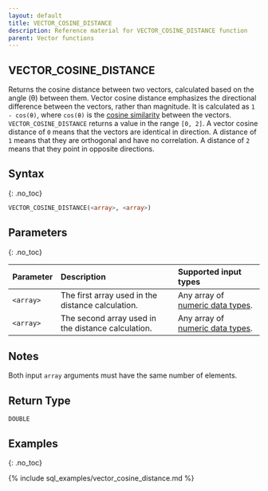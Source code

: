 ```yaml
---
layout: default
title: VECTOR_COSINE_DISTANCE
description: Reference material for VECTOR_COSINE_DISTANCE function
parent: Vector functions
---
```


## VECTOR_COSINE_DISTANCE

Returns the cosine distance between two vectors, calculated based on the angle (θ) between them. Vector cosine distance emphasizes the directional difference between the vectors, rather than magnitude. It is calculated as `1 - cos(θ)`, where `cos(θ)` is the [cosine similarity](./vector-cosine-similarity) between the vectors. `VECTOR_COSINE_DISTANCE` returns a value in the range `[0, 2]`. A vector cosine distance of `0` means that the vectors are identical in direction. A distance of `1` means that they are orthogonal and have no correlation. A distance of `2` means that they point in opposite directions.

## Syntax
{: .no_toc}

```sql
VECTOR_COSINE_DISTANCE(<array>, <array>)
```
## Parameters
{: .no_toc}

| Parameter | Description                                        | Supported input types                                           |
|:----------|:---------------------------------------------------|:----------------------------------------------------------------|
| `<array>` | The first array used in the distance calculation.  | Any array of [numeric data types](../../data-types.md#numeric). |
| `<array>` | The second array used in the distance calculation. | Any array of [numeric data types](../../data-types.md#numeric). |

## Notes
Both input `array` arguments must have the same number of elements.

## Return Type
`DOUBLE`

## Examples
{: .no_toc}

{% include sql_examples/vector_cosine_distance.md %}
